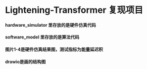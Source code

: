 # Lightening-Transformer 复现项目
#### hardware_simulator 里存放的是硬件仿真代码
#### software_model 里存放的是算法代码
#### 图片1-4是硬件仿真结果图，测试指标为**能量延迟积**
#### drawio是画的结构图
